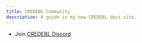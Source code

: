 ```yaml
---
title: CREDEBL Community
description: A guide in my new CREDEBL docs site.
---
```


- Join [CREDEBL Discord](https://discord.gg/w4hnQT7NJG)